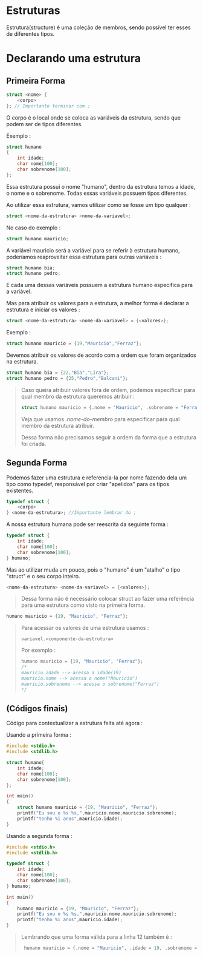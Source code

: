 # Estruturas

Estrutura(structure) é uma coleção de membros, sendo possível ter esses de diferentes tipos.

# Declarando uma estrutura

## Primeira Forma

```c
struct <nome> {
    <corpo>
}; // Importante terminar com ;
```

O corpo é o local onde se coloca as variáveis da estrutura, sendo que podem ser de tipos diferentes.

Exemplo :

```c
struct humano
{
    int idade;
    char nome[100];
    char sobrenome[100];
};
```

Essa estrutura possui o nome "humano", dentro da estrutura temos a idade, o nome e o sobrenome. Todas essas variáveis possuem tipos diferentes.

Ao utilizar essa estrutura, vamos utilizar como se fosse um tipo qualquer :

```c
struct <nome-da-estrutura> <nome-da-variavel>;
```

No caso do exemplo :

```c
struct humano mauricio;
```

A variável mauricio será a variável para se referir à estrutura humano, poderíamos reaproveitar essa estrutura para outras variáveis :

```c
struct humano bia;
struct humano pedro;
```

E cada uma dessas variáveis possuem a estrutura humano específica para a variável.

Mas para atribuir os valores para a estrutura, a melhor forma é declarar a estrutura e iniciar os valores :

```c
struct <nome-da-estrutura> <nome-da-variavel> = {<valores>};
```

Exemplo :

```c
struct humano mauricio = {19,"Mauricio","Ferraz"};
```

Devemos atribuir os valores de acordo com a ordem que foram organizados na estrutura.

```c
struct humano bia = {22,"Bia","Lira"};
struct humano pedro = {25,"Pedro","Balcani"};
```

> Caso queira atribuir valores fora de ordem, podemos especificar para qual membro da estrutura queremos atribuir :
>
> ```c
> struct humano mauricio = {.nome = "Mauricio", .sobrenome = "Ferraz", .idade = 19};
> ```
>
> Veja que usamos *.nome-do-membro* para especificar para qual membro da estrutura atribuir.
>
> Dessa forma não precisamos seguir a ordem da forma que a estrutura foi criada.



## Segunda Forma

Podemos fazer uma estrutura e referencia-la por nome fazendo dela um tipo como typedef, responsável por criar "apelidos" para os tipos existentes.

```c
typedef struct {
    <corpo>
} <nome-da-estrutura>; //Importante lembrar do ;
```

A nossa estrutura humana pode ser reescrita da seguinte forma :

```c
typedef struct {
    int idade;
    char nome[100];
    char sobrenome[100];
} humano;
```

Mas ao utilizar muda um pouco, pois o "humano" é um "atalho" o tipo "struct" e o seu corpo inteiro.

```c
<nome-da-estrutura> <nome-da-variavel> = {<valores>};
```

> Dessa forma não é necessário colocar struct ao fazer uma referência para uma estrutura como visto na primeira forma.

```c
humano mauricio = {19, "Mauricio", "Ferraz"};
```

>  Para acessar os valores de uma estrutura usamos :
>
> ```
> variavel.<componente-da-estrutura>
> ```
>
> Por exemplo :
>
> ```c
> humano mauricio = {19, "Mauricio", "Ferraz"};
> /*
> mauricio.idade --> acessa a idade(19)
> mauricio.nome --> acessa o nome("Mauricio")
> mauricio.sobrenome --> acessa o sobrenome("Ferraz")
> */
> ```

## (Códigos finais)

Código para contextualizar a estrutura feita até agora :

Usando a primeira forma :

```c
#include <stdio.h>
#include <stdlib.h>

struct humano{
    int idade;
    char nome[100];
    char sobrenome[100];
};

int main()
{
    struct humano mauricio = {19, "Mauricio", "Ferraz"};
    printf("Eu sou o %s %s,",mauricio.nome,mauricio.sobrenome);
    printf("tenho %i anos",mauricio.idade);
}
```

Usando a segunda forma :

```c
#include <stdio.h>
#include <stdlib.h>

typedef struct {
    int idade;
    char nome[100];
    char sobrenome[100];
} humano;

int main()
{
    humano mauricio = {19, "Mauricio", "Ferraz"};
    printf("Eu sou o %s %s,",mauricio.nome,mauricio.sobrenome);
    printf("tenho %i anos",mauricio.idade);
}
```

> Lembrando que uma forma válida para a linha 12  também é :
>
> ```c
>  humano mauricio = {.nome = "Mauricio", .idade = 19, .sobrenome = "Ferraz"};
> ```

